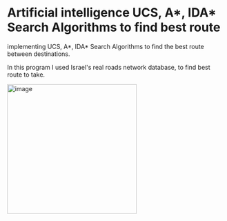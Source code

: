 # Artificial intelligence UCS, A*, IDA* Search Algorithms to find best route
implementing UCS, A*, IDA* Search Algorithms to find the best route between destinations.

In this program I used Israel's real roads network database, to find best route to take.

<img width="300" alt="image" src="https://user-images.githubusercontent.com/112930532/210184168-ca26faee-1b22-4751-982b-2ddd87ce8c3d.png">

